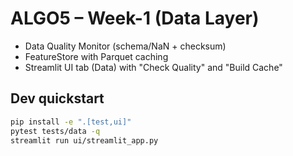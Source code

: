 # ALGO5 – Week-1 (Data Layer)

- Data Quality Monitor (schema/NaN + checksum)
- FeatureStore with Parquet caching
- Streamlit UI tab (Data) with "Check Quality" and "Build Cache"

## Dev quickstart

```bash
pip install -e ".[test,ui]"
pytest tests/data -q
streamlit run ui/streamlit_app.py
```
